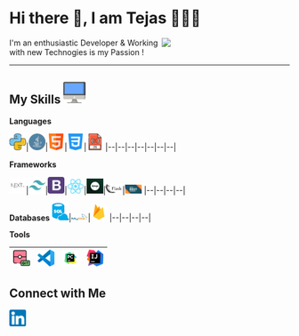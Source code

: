
<h1>Hi there 👋, I am Tejas 🙋🏽‍♂️</h1> 

<img align='right' src="https://media.giphy.com/media/M9gbBd9nbDrOTu1Mqx/giphy.gif" width="230">


I'm an enthusiastic Developer & Working with new Technogies is my Passion !

---

 ## My Skills <img alt="Computer" width="40px" src="/Assets/desktop.png"/>

 **Languages**
 
 <img alt="Python" width="30px" src="/Assets/python.png"/>|<img alt="Java" width="30px" src="/Assets/java.png"/>|<img alt="HTML" width="30px" src="/Assets/html.png"/>|<img alt="CSS" width="30px" src="/Assets/css-3.png"/>|<img alt="JavaScript" width="30px" src="/Assets/javascript.png"/>
 |--|--|--|--|--|--|--|
 
 **Frameworks**
 
 <img alt="nextjs" width="30px" src="/Assets/next.png"/>|<img alt="tailwindcss" width="30px" src="/Assets/tailwindcss-icon.svg"/>|<img alt="Bootstrap" width="30px" src="/Assets/bootstrap-logo.png"/>|<img alt="reactjs" width="30px" src="/Assets/react.png"/>|<img alt="django" width="30px" src="/Assets/django.png"/>|<img alt="flask" width="30px" src="/Assets/flask.png"/>|<img alt="django rest framework" width="30px" src="/Assets/django_rest_framework.png"/>
 |--|--|--|--|
 
 **Databases**
 <img alt="sql" width="30px" src="/Assets/sql.png"/>|<img alt="mysql" width="30px" src="/Assets/mysql.png"/>|<img alt="firebase" width="30px" src="/Assets/firebase.png"/>
 |--|--|--|--|
 
 **Tools**
 
 <img alt="Git" width="30px" src="/Assets/git.png"/>|<img alt="VSCode" width="30px" src="/Assets/vscode.png"/>|<img alt="PyCharm" width="30px" src="/Assets/pycharm.png"/>|<img alt="intellij idea" width="30px" src="/Assets/intellij_idea.png"/>
 |--|--|--|--|

 **Connect with Me**
---
[<img align="left" alt="LinkedIn - Tejas Kumar" width="30px" src="/Assets/linkedin.png" />](https://www.linkedin.com/in/TejasKumar2009)

